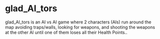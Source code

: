 # glad_AI_tors
glad_AI_tors is an AI vs AI game where 2 characters (AIs) run around the map avoiding traps/walls, looking for weapons, and shooting the weapons at the other AI until one of them loses all their Health Points..
